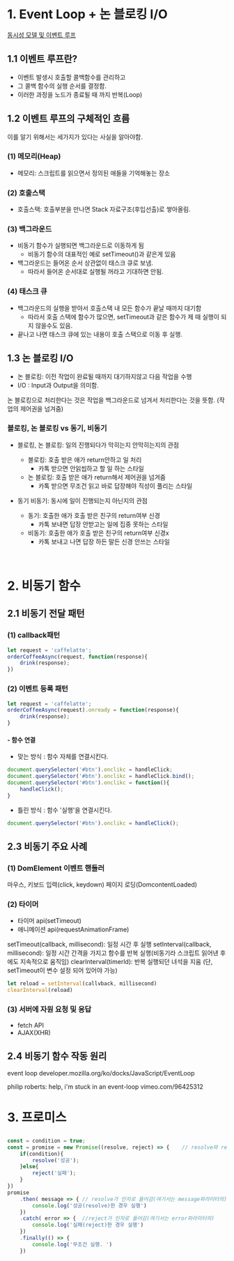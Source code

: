 # 1. Event Loop + 논 블로킹 I/O
<a href="https://developer.mozilla.org/ko/docs/Web/JavaScript/EventLoop">동시성 모델 및 이벤트 루프</a>

## 1.1 이벤트 루프란?
- 이벤트 발생시 호출할 콜백함수를 관리하고
- 그 콜백 함수의 실행 순서를 결정함.
- 이러한 과정을 노드가 종료될 때 까지 반복(Loop)

## 1.2 이벤트 루프의 구체적인 흐름
이를 알기 위해서는 세가지가 있다는 사실을 알아야함.
### (1) 메모리(Heap)
- 메모리: 스크립트를 읽으면서 정의된 애들을 기억해놓는 장소
### (2) 호출스택
- 호출스택: 호출부분을 만나면 Stack 자료구조(후입선출)로 쌓아올림.
### (3) 백그라운드
- 비동기 함수가 실행되면 백그라운드로 이동하게 됨
	- 비동기 함수의 대표적인 예로 setTimeout()과 같은게 있음
- 백그라운드는 들어온 순서 상관없이 태스크 큐로 보냄.
	- 따라서 들어온 순서대로 실행될 꺼라고 기대하면 안됨.
### (4) 태스크 큐
- 백그라운드의 실행을 받아서 호출스택 내 모든 함수가 끝날 때까지 대기함
	- 따라서 호출 스택에 함수가 많으면, setTimeout과 같은 함수가 제 때 실행이 되지 않을수도 있음.
- 끝나고 나면 태스크 큐에 있는 내용이 호출 스택으로 이동 후 실행.

## 1.3 논 블로킹 I/O
- 논 블로킹: 이전 작업이 완료될 때까지 대기하지않고 다음 작업을 수행
- I/O : Input과 Output을 의미함.

논 블로킹으로 처리한다는 것은 작업을 백그라운드로 넘겨서 처리한다는 것을 뜻함. (작업의 제어권을 넘겨줌)

### 블로킹, 논 블로킹 vs 동기, 비동기
- 블로킹, 논 블로킹: 일의 진행되다가 막히는지 안막히는지의 관점
	- 블로킹: 호출 받은 애가 return안하고 일 처리
		- 카톡 받으면 안읽씹하고 할 일 하는 스타일
	- 논 블로킹: 호출 받은 애가 return해서 제어권을 넘겨줌
		- 카톡 받으면 무조건 읽고 바로 답장해야 직성이 풀리는 스타일

- 동기 비동기: 동시에 일이 진행되는지 아닌지의 관점
	- 동기: 호출한 애가 호출 받은 친구의 return여부 신경
		- 카톡 보내면 답장 안받고는 일에 집중 못하는 스타일
	- 비동기: 호출한 애가 호출 받은 친구의 return여부 신경x
		- 카톡 보내고 나면 답장 하든 말든 신경 안쓰는 스타일

</br>

# 2. 비동기 함수

## 2.1 비동기 전달 패턴
### (1) callback패턴
```js
let request = 'caffelatte';
orderCoffeeAsync(request, function(response){
	drink(response);
})
```

### (2) 이벤트 등록 패턴
```js
let request = 'caffelatte';
orderCoffeeAsync(request).onready = function(response){
	drink(response);
}
```
#### - 함수 연결
- 맞는 방식 : 함수 자체를 연결시킨다.

```js
document.querySelector('#btn').onclikc = handleClick;
document.querySelector('#btn').onclikc = handleClick.bind();
document.querySelector('#btn').onclikc = function(){
	handleClick();
}
```

- 틀린 방식 : 함수 '실행'을 연결시킨다.

```js
document.querySelector('#btn').onclikc = handleClick();
```

## 2.3 비동기 주요 사례
### (1) DomElement 이벤트 핸들러
마우스, 키보드 입력(click, keydown)
페이지 로딩(DomcontentLoaded)

### (2) 타이머
- 타이머  api(setTimeout)
- 애니메이션 api(requestAnimationFrame)

setTimeout(callback, millisecond): 일정 시간 후 실행
setInterval(callback, millisecond): 일정 시간 간격을 가지고 함수를 반복 실행(비동기라 스크립트 읽어낸 후에도 지속적으로 움직임)
clearInterval(timerld): 반복 실행되던 녀석을 지움 (단, setTimeout이 변수 설정 되어 있어야 가능)
```js
let reload = setInterval(callvback, millisecond)
clearInterval(reload)
```
### (3) 서버에 자원 요청 및 응답
- fetch API
- AJAX(XHR)

## 2.4 비동기 함수 작동 원리
event loop
developer.mozilla.org/ko/docks/JavaScript/EventLoop

philip roberts: help, i'm stuck in an event-loop
vimeo.com/96425312


# 3. 프로미스

## 
```js
const = condition = true;
const = promise = new Promise((resolve, reject) => {	// resolve와 reject는 각각 .then과 .catch의 인자로 들어감
	if(condition){
		resolve('성공');
	}else{
		reject('실패');
	}
})
promise
	.then( message => {	// resolve가 인자로 들어감(여기서는 message파라미터의)
		console.log('성공(resolve)한 경우 실행')
	})
	.catch( error => {	//reject가 인자로 들어감(여기서는 error파라미터의)
		console.log('실패(reject)한 경우 실행')
	})
	.finally(() => {
		console.log('무조건 실행. ')
	})
```
